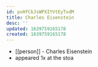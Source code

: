 ```yaml
---
id: pvHfCkJsWPXIYVtEyTxdM
title: Charles Eisenstein
desc: ''
updated: 1639759165178
created: 1639759165178
---
```



- [[person]] - Charles Eisenstein
- appeared 1x at the stoa
